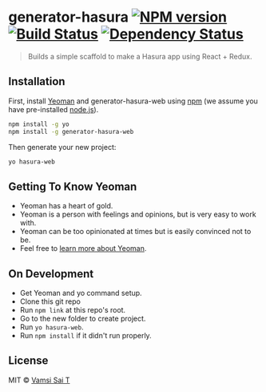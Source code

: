 # generator-hasura [![NPM version][npm-image]][npm-url] [![Build Status][travis-image]][travis-url] [![Dependency Status][daviddm-image]][daviddm-url]
> Builds a simple scaffold to make a Hasura app using React + Redux.

## Installation

First, install [Yeoman](http://yeoman.io) and generator-hasura-web using [npm](https://www.npmjs.com/) (we assume you have pre-installed [node.js](https://nodejs.org/)).

```bash
npm install -g yo
npm install -g generator-hasura-web
```

Then generate your new project:

```bash
yo hasura-web
```

## Getting To Know Yeoman

 * Yeoman has a heart of gold.
 * Yeoman is a person with feelings and opinions, but is very easy to work with.
 * Yeoman can be too opinionated at times but is easily convinced not to be.
 * Feel free to [learn more about Yeoman](http://yeoman.io/).

## On Development
 * Get Yeoman and yo command setup.
 * Clone this git repo
 * Run `npm link` at this repo's root.
 * Go to the new folder to create project.
 * Run `yo hasura-web`.
 * Run `npm install` if it didn't run properly.

## License

MIT © [Vamsi Sai T]()


[npm-image]: https://badge.fury.io/js/generator-hasura-web.svg
[npm-url]: https://npmjs.org/package/generator-hasura-web
[travis-image]: https://travis-ci.org/hasrua/generator-hasura-web.svg?branch=master
[travis-url]: https://travis-ci.org/hasrua/generator-hasura-web
[daviddm-image]: https://david-dm.org/hasrua/generator-hasura-web.svg?theme=shields.io
[daviddm-url]: https://david-dm.org/hasrua/generator-hasura-web